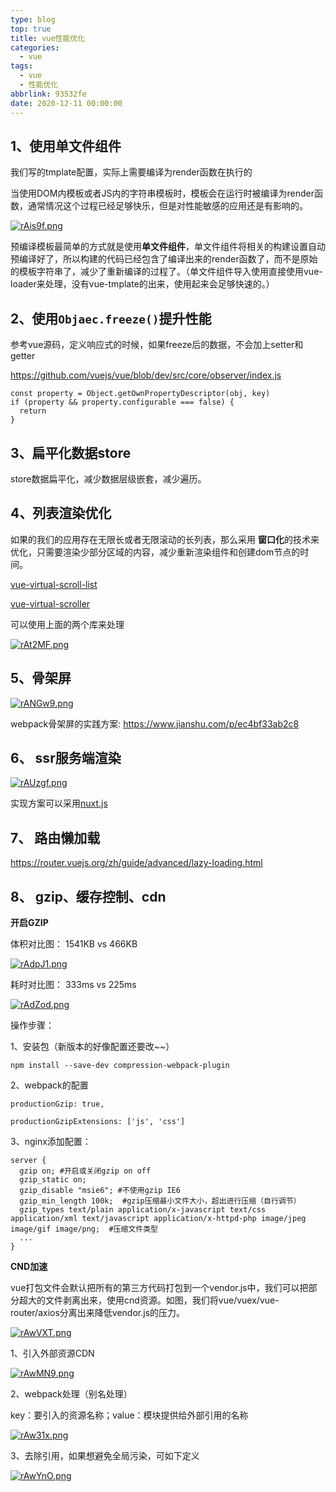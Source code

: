 ```yaml
---
type: blog
top: true
title: vue性能优化
categories:
  - vue
tags:
  - vue
  - 性能优化
abbrlink: 93532fe
date: 2020-12-11 00:00:00
---
```


## 1、使用单文件组件

我们写的tmplate配置，实际上需要编译为render函数在执行的

当使用DOM内模板或者JS内的字符串模板时，模板会在运行时被编译为render函数，通常情况这个过程已经足够快乐，但是对性能敏感的应用还是有影响的。

[![rAis9f.png](https://s3.ax1x.com/2020/12/11/rAis9f.png)](https://imgchr.com/i/rAis9f)

预编译模板最简单的方式就是使用**单文件组件**，单文件组件将相关的构建设置自动预编译好了，所以构建的代码已经包含了编译出来的render函数了，而不是原始的模板字符串了，减少了重新编译的过程了。（单文件组件导入使用直接使用vue-loader来处理，没有vue-tmplate的出来，使用起来会足够快速的。）

<!-- more -->

## 2、使用`Objaec.freeze()`提升性能

参考vue源码，定义响应式的时候，如果freeze后的数据，不会加上setter和getter

https://github.com/vuejs/vue/blob/dev/src/core/observer/index.js

```
const property = Object.getOwnPropertyDescriptor(obj, key)
if (property && property.configurable === false) {
  return
}
```

## 3、扁平化数据store

store数据扁平化，减少数据层级嵌套，减少遍历。

## 4、列表渲染优化

如果的我们的应用存在无限长或者无限滚动的长列表，那么采用 **窗口化**的技术来优化，只需要渲染少部分区域的内容，减少重新渲染组件和创建dom节点的时间。

[vue-virtual-scroll-list](https://github.com/tangbc/vue-virtual-scroll-list)

[vue-virtual-scroller](https://github.com/Akryum/vue-virtual-scroller)

可以使用上面的两个库来处理

[![rAt2MF.png](https://s3.ax1x.com/2020/12/11/rAt2MF.png)](https://imgchr.com/i/rAt2MF)

## 5、骨架屏

[![rANGw9.png](https://s3.ax1x.com/2020/12/11/rANGw9.png)](https://imgchr.com/i/rANGw9)

webpack骨架屏的实践方案: https://www.jianshu.com/p/ec4bf33ab2c8

## 6、 ssr服务端渲染

[![rAUzgf.png](https://s3.ax1x.com/2020/12/11/rAUzgf.png)](https://imgchr.com/i/rAUzgf)

实现方案可以采用[nuxt.js](https://www.nuxtjs.cn/)

## 7、 路由懒加载

https://router.vuejs.org/zh/guide/advanced/lazy-loading.html

## 8、 gzip、缓存控制、cdn

**开启GZIP**

体积对比图：
1541KB vs 466KB

[![rAdpJ1.png](https://s3.ax1x.com/2020/12/11/rAdpJ1.png)](https://imgchr.com/i/rAdpJ1)

耗时对比图：
333ms vs 225ms

[![rAdZod.png](https://s3.ax1x.com/2020/12/11/rAdZod.png)](https://imgchr.com/i/rAdZod)

操作步骤：

1、安装包（新版本的好像配置还要改~~）

`npm install --save-dev compression-webpack-plugin`

2、webpack的配置

```
productionGzip: true,

productionGzipExtensions: ['js', 'css']
```

3、nginx添加配置：

```
server {
  gzip on; #开启或关闭gzip on off
  gzip_static on;
  gzip_disable "msie6"; #不使用gzip IE6
  gzip_min_length 100k;  #gzip压缩最小文件大小，超出进行压缩（自行调节）
  gzip_types text/plain application/x-javascript text/css application/xml text/javascript application/x-httpd-php image/jpeg image/gif image/png;  #压缩文件类型
  ...
}
```

**CND加速**

vue打包文件会默认把所有的第三方代码打包到一个vendor.js中，我们可以把部分超大的文件剥离出来，使用cnd资源。如图，我们将vue/vuex/vue-router/axios分离出来降低vendor.js的压力。

[![rAwVXT.png](https://s3.ax1x.com/2020/12/11/rAwVXT.png)](https://imgchr.com/i/rAwVXT)

1、引入外部资源CDN

[![rAwMN9.png](https://s3.ax1x.com/2020/12/11/rAwMN9.png)](https://imgchr.com/i/rAwMN9)

2、webpack处理（别名处理）

key：要引入的资源名称；value：模块提供给外部引用的名称

[![rAw31x.png](https://s3.ax1x.com/2020/12/11/rAw31x.png)](https://imgchr.com/i/rAw31x)

3、去除引用，如果想避免全局污染，可如下定义

[![rAwYnO.png](https://s3.ax1x.com/2020/12/11/rAwYnO.png)](https://imgchr.com/i/rAwYnO)
